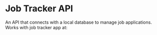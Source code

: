 # Job Tracker API
 An API that connects with a local database to manage job applications. Works with job tracker app at: 
